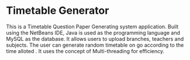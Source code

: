 # Timetable Generator
This is a Timetable Question Paper Generating system application. Built using the NetBeans IDE, Java is used as the programming language and MySQL as the database. It allows users to upload branches, teachers and subjects. The user can generate random timetable on go according to the time alloted . It uses the concept of Multi-threading for efficiency.
